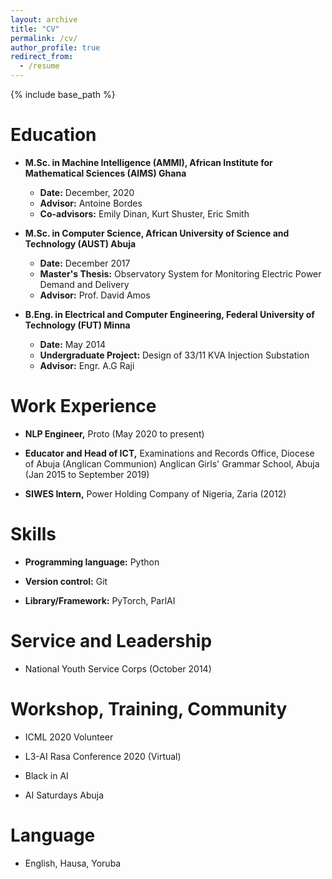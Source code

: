 ```yaml
---
layout: archive
title: "CV"
permalink: /cv/
author_profile: true
redirect_from:
  - /resume
---
```


{% include base_path %}


**Education**
======
* **M.Sc. in Machine Intelligence (AMMI), African Institute for Mathematical Sciences (AIMS) Ghana**
  - **Date:** December, 2020
  - **Advisor:** Antoine Bordes
  - **Co-advisors:** Emily Dinan, Kurt Shuster, Eric Smith

* **M.Sc. in Computer Science, African University of Science and Technology (AUST) Abuja**
  - **Date:** December 2017
  - **Master's Thesis:** Observatory System for Monitoring Electric Power Demand and Delivery
  - **Advisor:** Prof. David Amos

* **B.Eng. in Electrical and Computer Engineering, Federal University of Technology (FUT) Minna**
  - **Date:** May 2014
  - **Undergraduate Project:** Design of 33/11 KVA Injection Substation
  - **Advisor:** Engr. A.G Raji

**Work Experience**
======
* **NLP Engineer,** Proto (May 2020 to present)

* **Educator and Head of ICT,** Examinations and Records Office, Diocese of Abuja (Anglican Communion) Anglican Girls' Grammar School, Abuja (Jan 2015 to September 2019)

* **SIWES Intern,** Power Holding Company of Nigeria, Zaria (2012)
  
**Skills**
======
* **Programming language:** Python

* **Version control:** Git

* **Library/Framework:** PyTorch, ParlAI

<!-- Publications
======
  <ul>{% for post in site.publications %}
    {% include archive-single-cv.html %}
  {% endfor %}</ul>
  
Talks
======
  <ul>{% for post in site.talks %}
    {% include archive-single-talk-cv.html %}
  {% endfor %}</ul>
  
Teaching
======
  <ul>{% for post in site.teaching %}
    {% include archive-single-cv.html %}
  {% endfor %}</ul> -->

**Service and Leadership**
======
* National Youth Service Corps (October 2014)

**Workshop, Training, Community**
======
* ICML 2020 Volunteer

* L3-AI Rasa Conference 2020 (Virtual)

* Black in AI

* AI Saturdays Abuja

**Language**
======
* English, Hausa, Yoruba
